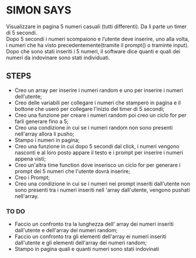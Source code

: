 SIMON SAYS
========

Visualizzare in pagina 5 numeri casuali (tutti differenti). Da lì parte un timer di 5 secondi. <br>
Dopo 5 secondi i numeri scompaiono e l’utente deve inserire, uno alla volta, i numeri che ha visto precedentemente(tramite il prompt() o traminte input). <br>
Dopo che sono stati inseriti i 5 numeri, il software dice quanti e quali dei numeri da indovinare sono stati individuati.

## STEPS

- Creo un array per inserire i numeri random e uno per inserire i numeri dell'utente;
- Creo delle variabili per collegare i numeri che stamperò in pagina e il bottone che userò per collegare l'inizio del timer di 5 secondi;
- Creo una funzione per creare i numeri random poi creo un ciclo for per farli generare fino a 5;
- Creo una condizione in cui se i numeri random non sono presenti nell'array allora li pusho;
- Stampo i numeri in pagina;
- Creo una funzione in cui dopo 5 secondi dal click, i numeri vengono nasconti e al loro posto appare il testo e i prompt per inserire i  numeri appena visti;
- Creo un'altra time function dove inserisco un ciclo for per generare i prompt dei 5 numeri che l'utente dovrà inserire;
- Creo i Prompt; 
- Creo una condizione in cui se i numeri nei prompt inseriti dall'utente non sono presenti tra i numeri inseriti nell 'array  dall'utente, vengono pushati nell'array.

### TO DO
- Faccio un confronto tra la lunghezza dell' array dei numeri inseriti dall'utente e dell'array dei numeri random;
- Faccio un confronto tra gli elementi dell'array ei numeri inseriti dall'utente e gli elementi dell'array dei numeri random;
- Stampo in pagina quali e quanti numeri sono stati indovinati